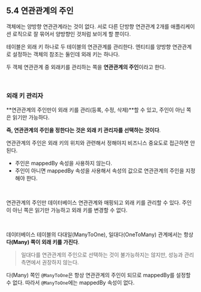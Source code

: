 ## 5.4 연관관계의 주인

객체에는 양방향 연관관계라는 것이 없다. 서로 다른 단방향 연관관계 2개를 애플리케이션 로직으로 잘 묶어서 양방향인 것처럼 보이게 할 뿐이다.

테이블은 외래 키 하나로 두 테이블의 연관관계를 관리한다. 엔티티를 양방향 연관관계로 설정하는 객체의 참조는 둘인데 외래 키는 하나다. 

두 객체 연관관계 중 외래키를 관리하는 쪽을 **연관관계의 주인**이라고 한다.

<br>

### 외래 키 관리자

**연관관계의 주인만이 외래 키를 관리(등록, 수정, 삭제)**할 수 있고, 주인이 아닌 쪽은 읽기만 가능하다.

**즉, 연관관계의 주인을 정한다는 것은 외래 키 관리자를 선택하는 것이다**. 

연관관계의 주인은 외래 키의 위치와 관련해서 정해야지 비즈니스 중요도로 접근하면 안된다.

+ 주인은 mappedBy 속성을 사용하지 않는다.
+ 주인이 아니면 mappedBy 속성을 사용해서 속성의 값으로 연관관계의 주인을 지정해야 한다.

<br>

연관관계의 주인만 데이터베이스 연관관계와 매핑되고 외래 키를 관리할 수 있다. 주인이 아닌 쪽은 읽기만 가능하고 외래 키를 변경할 수 없다.

<br>

데이터베이스 테이블의 다대일(ManyToOne), 일대다(OneToMany) 관계에서는 항상 **다(Many) 쪽이 외래 키를 가진다**. 

> 일대다를 연관관계의 주인으로 선택하는 것이 불가능하지는 않지만, 성능과 관리 측면에서 권장하지 않는다.

다(Many) 쪽인 `@ManyToOne`은 항상 연관관계의 주인이 되므로 mappedBy를 설정할 수 없다. 따라서 `@ManyToOne`에는 mappedBy 속성이 없다.